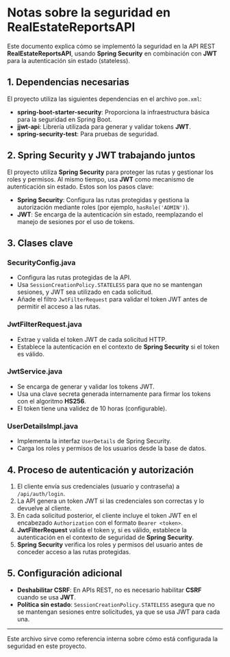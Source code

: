 # Notas sobre la seguridad en RealEstateReportsAPI

Este documento explica cómo se implementó la seguridad en la API REST 
**RealEstateReportsAPI**, usando **Spring Security** en combinación con **JWT** 
para la autenticación sin estado (stateless).

## 1. Dependencias necesarias
El proyecto utiliza las siguientes dependencias en el archivo `pom.xml`:
- **spring-boot-starter-security**: Proporciona la infraestructura básica para 
la seguridad en Spring Boot.
- **jjwt-api**: Librería utilizada para generar y validar tokens **JWT**.
- **spring-security-test**: Para pruebas de seguridad.

## 2. Spring Security y JWT trabajando juntos
El proyecto utiliza **Spring Security** para proteger las rutas y gestionar los 
roles y permisos. Al mismo tiempo, usa **JWT** como mecanismo de autenticación 
sin estado. Estos son los pasos clave:
- **Spring Security**: Configura las rutas protegidas y gestiona la autorización 
mediante roles (por ejemplo, `hasRole('ADMIN')`).
- **JWT**: Se encarga de la autenticación sin estado, reemplazando el manejo de 
sesiones por el uso de tokens.

## 3. Clases clave
### SecurityConfig.java
- Configura las rutas protegidas de la API.
- Usa `SessionCreationPolicy.STATELESS` para que no se mantengan sesiones, y JWT 
sea utilizado en cada solicitud.
- Añade el filtro `JwtFilterRequest` para validar el token JWT antes de permitir 
el acceso a las rutas.

### JwtFilterRequest.java
- Extrae y valida el token JWT de cada solicitud HTTP.
- Establece la autenticación en el contexto de **Spring Security** si el token 
es válido.

### JwtService.java
- Se encarga de generar y validar los tokens JWT.
- Usa una clave secreta generada internamente para firmar los tokens con el 
algoritmo **HS256**.
- El token tiene una validez de 10 horas (configurable).

### UserDetailsImpl.java
- Implementa la interfaz `UserDetails` de Spring Security.
- Carga los roles y permisos de los usuarios desde la base de datos.

## 4. Proceso de autenticación y autorización
1. El cliente envía sus credenciales (usuario y contraseña) a `/api/auth/login`.
2. La API genera un token JWT si las credenciales son correctas y lo devuelve al 
cliente.
3. En cada solicitud posterior, el cliente incluye el token JWT en el encabezado 
`Authorization` con el formato `Bearer <token>`.
4. **JwtFilterRequest** valida el token y, si es válido, establece la 
autenticación en el contexto de seguridad de **Spring Security**.
5. **Spring Security** verifica los roles y permisos del usuario antes de 
conceder acceso a las rutas protegidas.

## 5. Configuración adicional
- **Deshabilitar CSRF**: En APIs REST, no es necesario habilitar **CSRF** cuando 
se usa **JWT**.
- **Política sin estado**: `SessionCreationPolicy.STATELESS` asegura que no se 
mantengan sesiones entre solicitudes, ya que se usa JWT para cada una.

---

Este archivo sirve como referencia interna sobre cómo está configurada la 
seguridad en este proyecto.
